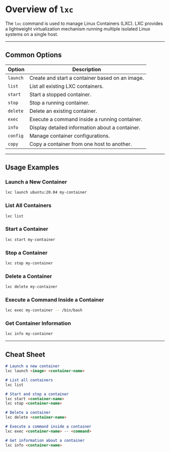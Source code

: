 # Overview of `lxc`

The `lxc` command is used to manage Linux Containers (LXC). LXC provides a lightweight virtualization mechanism running multiple isolated Linux systems on a single host.

---

## Common Options

| Option             | Description                                    |
|--------------------|------------------------------------------------|
| `launch`           | Create and start a container based on an image.|
| `list`             | List all existing LXC containers.              |
| `start`            | Start a stopped container.                     |
| `stop`             | Stop a running container.                      |
| `delete`           | Delete an existing container.                  |
| `exec`             | Execute a command inside a running container.  |
| `info`             | Display detailed information about a container.|
| `config`           | Manage container configurations.               |
| `copy`             | Copy a container from one host to another.     |

---

## Usage Examples

### Launch a New Container
```bash
lxc launch ubuntu:20.04 my-container
```

### List All Containers
```bash
lxc list
```

### Start a Container
```bash
lxc start my-container
```

### Stop a Container
```bash
lxc stop my-container
```

### Delete a Container
```bash
lxc delete my-container
```

### Execute a Command Inside a Container
```bash
lxc exec my-container -- /bin/bash
```

### Get Container Information
```bash
lxc info my-container
```

---

## Cheat Sheet

```markdown
# Launch a new container
lxc launch <image> <container-name>

# List all containers
lxc list

# Start and stop a container
lxc start <container-name>
lxc stop <container-name>

# Delete a container
lxc delete <container-name>

# Execute a command inside a container
lxc exec <container-name> -- <command>

# Get information about a container
lxc info <container-name>
```
